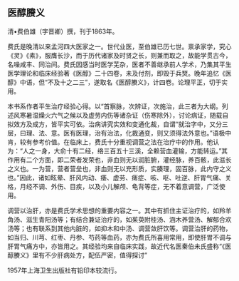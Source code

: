 ## 医醇賸义

清•费伯雄（字晋卿）撰，刊于1863年。

费氏是晚清以来孟河四大医家之一。世代业医，至伯雄已历七世。禀承家学，究心《灵》《素》，服膺长沙，而于历代诸家及时贤之长，则兼而取之，故能学贯古今，名噪咸丰、同治间。费氏因感当时医学芜杂，医者不善继承前人学术，乃集其平生医学理论和临床经验著《医醇》二十四卷，未及付剂，即毁于兵燹。晚年追忆《医醇》中语，但“不及十之二三”，遂取名《医醇賸义》，计四卷。论理平正，切于实用。

本书系作者平生治疗经验心得。以“首察脉，次辨证，次施治，此三者为大纲。列述风寒暑湿燥火六气之候以及虚劳内伤等诸杂证（伤寒除外），讨论病证，随载自拟效方及成方，皆平实可依。治病讲究实效和变通化裁，自谓“就治字中，又分三层，曰理、法、意。医有医理，治有治法，化裁通变，则又须得法外意也。”语极中肯，较有参考价值。在临床上，费氏十分重视调营之法在治疗中的作用。他认为：“人之一身，大俞十有二经，络三百五十三溪，全赖营血灌输，方能转运。”其作用有二个方面，即二荣者发荣也，非血则无以润脏腑，灌经脉，养百骸，此滋长之义也。一为营，营者营垒也，非血则无以充形质，实腠理，固百脉，此内守之义也。”因此，诸如眩晕、肝风内动、痿、虚劳、痺症、咳、呕、吐逆、肝胃气痛、关格，月经不调、外伤、目疾，以及小儿解颅、龟背等症，无不着意调营，广泛使用。

调营以治肝，亦是费氏学术思想的重要内容之一。其中有抓住主证治疗的，如羚羊角汤、滋生青阳汤等；有结合兼证治疗的，如茱萸附桂汤、涵木养营汤、解郁合欢汤等；也有联系到其他内脏的，如抑木和中汤、调营敛肝饮等。调营治肝的药物，如当归、川芎、红枣、丹参、芍药等血药，亦为费氏所喜用常用，即使肝胃不调与肝胃气痛方中，亦皆用之。其经验均来自临床实践，故近代名医秦伯未氏盛称“《医醇賸义》里有不少肝病处方，配伍严密，值得探讨”

1957年上海卫生出版社有铅印本较流行。
